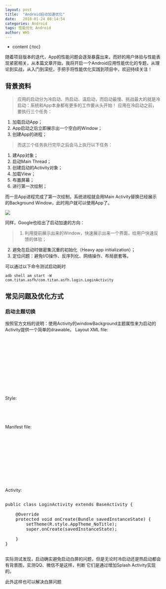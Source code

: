 ```yaml
---
layout: post
title:  "Android启动加速优化"
date:   2018-01-24 08:14:54
categories: Android
tags: 性能优化 Android 
author: WHS
---
```


* content
{:toc}

随着项目版本的迭代，App的性能问题会逐渐暴露出来，而好的用户体验与性能表现紧密相关，从本篇文章开始，我将开启一个Android应用性能优化的专题，从理论到实战，从入门到深挖，手把手将性能优化实践到项目中，欢迎持续关注！






## 背景资料

> 应用的启动分为冷启动、热启动、温启动，而启动最慢、挑战最大的就是冷启动：系统和App本身都有更多的工作要从头开始！
应用在冷启动之前，要执行三个任务：

1. 加载启动App；
2. App启动之后立即展示出一个空白的Window；
3. 创建App的进程；

>而这三个任务执行完毕之后会马上执行以下任务：

1. 建App对象；
2. 启动Main Thread；
3. 创建启动的Activity对象；
4. 加载View；
5. 布置屏幕；
6. 进行第一次绘制；

而一旦App进程完成了第一次绘制，系统进程就会用Main Activity替换已经展示的Background Window，此时用户就可以使用App了。

![](https://upload-images.jianshu.io/upload_images/4056837-36c808285a70cf1b.png?imageMogr2/auto-orient/strip%7CimageView2/2/w/700)


同样，Google也给出了启动加速的方向：

> 1. 利用提前展示出来的Window，快速展示出来一个界面，给用户快速反馈的体验；
  2. 避免在启动时做密集沉重的初始化（Heavy app initialization）；
  3. 定位问题：避免I/O操作、反序列化、网络操作、布局嵌套等。

可以通过以下命令测试启动耗时

```
adb shell am start -W com.titan.asfh/com.titan.asfh.login.LoginActivity
```


## 常见问题及优化方式

### 启动主题切换


按照官方文档的说明：使用Activity的windowBackground主题属性来为启动的Activity提供一个简单的drawable。
Layout XML file:

<pre class="prettyprint lang-xml">

<?xml version="1.0" encoding="utf-8"?>
<layer-list xmlns:android="http://schemas.android.com/apk/res/android" android:opacity="opaque">
    <!-- The background color, preferably the same as your normal theme -->
    <item android:drawable="@android:color/white"/>
    <!-- Your product logo - 144dp color version of your app icon -->
    <item>
        <bitmap
            android:src="@mipmap/logo"
            android:gravity="center"/>
    </item>
</layer-list>
 
</pre>

Style:

<pre class="prettyprint lang-xml">

 <style name="AppTheme.launcher" parent="AppTheme.NoTitle">
        <item name="android:windowBackground">@drawable/launcher</item>
  </style>
 
</pre>


Manifest file:

<pre class="prettyprint lang-xml">

<?xml version="1.0" encoding="utf-8"?>

<activity android:name=".login.LoginActivity"
            android:screenOrientation="portrait"
            android:theme="@style/AppTheme.launcher"
            >
            <intent-filter>
                <action android:name="android.intent.action.MAIN" />
                <category android:name="android.intent.category.LAUNCHER" />
            </intent-filter>
 </activity>
 
</pre>

Activity:


<pre class="prettyprint lang-java">

public class LoginActivity extends BaseActivity {

    @Override
    protected void onCreate(Bundle savedInstanceState) {
        setTheme(R.style.AppTheme_NoTitle);
        super.onCreate(savedInstanceState);
       
    }
}
 
</pre>

实际测试发现，启动确实避免启动白屏的问题，但是无论时冷启动还是热启动都会有背景图，实测QQ、微信不是这样，判断
它们是通过增加Splash Activity实现的。

此外这样也可以解决白屏问题

<pre class="prettyprint lang-xml">
<style name="AppTheme.launcher" parent="android:Theme.Translucent.NoTitleBar.Fullscreen"/>
</pre>

### Avoid Heavy App Initialization

当代码覆盖Application 对象时，启动性能会受到影响，并在初始化该对象时执行繁重的工作或复杂的逻辑。如果您的应用程序子类执行不需要完成的初始化，您的应用程序可能会浪费时间在启动过程中。一些初始化可能是完全不必要的：例如，当应用程序实际启动以响应意图时，初始化主要活动的状态信息。意图是，应用程序只使用以前初始化的状态数据的一个子集。

应用程序初始化过程中的其他挑战包括垃圾收集事件的影响或数量众多，或磁盘I / O与初始化同时发生，进一步阻止初始化过程。垃圾收集尤其是Dalvik运行时的一个考虑因素; Art运行时同时执行垃圾收集，最大限度地减少操作的影响。

**诊断问题**

您可以使用方法跟踪或内联跟踪来尝试诊断问题。

**方法追踪**
运行方法跟踪器工具显示该 callApplicationOnCreate() 方法最终调用您的com.example.customApplication.onCreate 方法。如果该工具显示这些方法需要很长时间才能完成执行，那么您应该进一步研究以查看正在进行的工作。

**内联追踪**
使用内联追踪来调查可能的罪魁祸首，包括：
你的应用程序的初始onCreate() 功能。
任何全球单身人士对象您的应用程序初始化。
任何磁盘I / O，反序列化，或瓶颈期间可能发生的紧密循环。

**解决问题的办法**
无论问题出在不必要的初始化还是磁盘I / O，解决方案都会调用延迟初始化对象：只初始化那些立即需要的对象。例如，不是创建全局静态对象，而是移动到单例模式，应用程序只在第一次访问对象时创建对象。另外，考虑使用像[Dagger](https://google.github.io/dagger/) 这样的依赖注入框架来创建对象，并且依赖关系是当它们被首次注入时。





### Heavy activity initialization

活动创建通常需要大量的高开销工作。通常，有机会优化这项工作来实现性能改进。这些常见问题包括：

膨胀大型或复杂的布局。
阻塞磁盘或网络I / O的屏幕绘图。
加载和解码位图。
栅格化VectorDrawable对象。
初始化活动的其他子系统。
诊断问题
在这种情况下，方法跟踪和内联跟踪也是有用的。

**方法追踪**
当运行Method Tracer工具时，特定的区域将关注于您的应用程序的Application子类构造函数和 com.example.customApplication.onCreate()方法。

如果该工具显示这些方法需要很长时间才能完成执行，那么您应该进一步研究以查看正在进行的工作。

**内联追踪**
使用内联追踪来调查可能的罪魁祸首，包括：

你的应用程序的初始onCreate() 功能。
它初始化的任何全局单例对象。
任何磁盘I / O，反序列化，或瓶颈期间可能发生的紧密循环。
**解决问题的办法**
有很多潜在的瓶颈，但是两个常见的问题和解决办法如下：

视图层次越大，应用所需的时间就越多。你可以采取两个步骤来解决这个问题：
通过减少冗余或嵌套布局来平整您的视图层次结构。
不要在启动时不需要显示部分UI。相反，使用ViewStub对象作为应用程序可以在更适当的时间膨胀的子层次结构的占位符。
在主线程上完成所有的资源初始化操作也会减慢启动速度。你可以解决这个问题如下：
移动所有的资源初始化，以便应用程序可以在不同的线程上执行它。
允许应用程序加载并显示您的视图，然后更新依赖于位图和其他资源的视觉属性。



### Diagnosing The Problem


## 参考文章

[Launch-Time Performance](https://developer.android.com/topic/performance/launch-time.html)

[Android性能优化（一）之启动加速35%](https://www.jianshu.com/p/f5514b1a826c)


